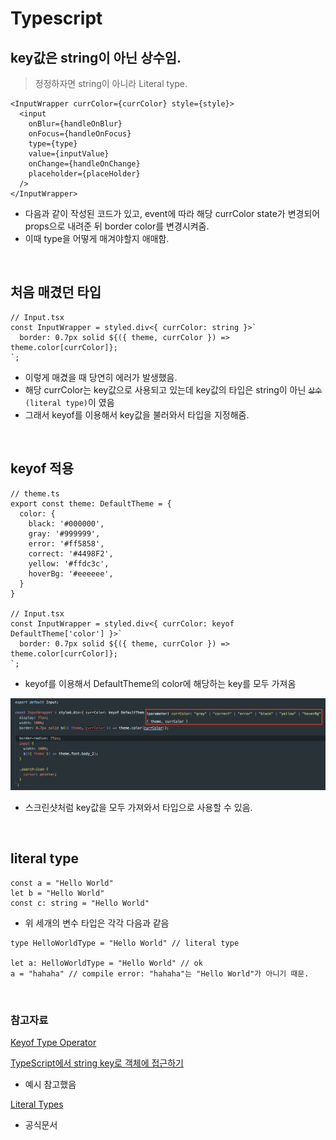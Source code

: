 # Typescript

## key값은 string이 아닌 상수임.

> 정정하자면 string이 아니라 Literal type.

```TSX
<InputWrapper currColor={currColor} style={style}>
  <input
    onBlur={handleOnBlur}
    onFocus={handleOnFocus}
    type={type}
    value={inputValue}
    onChange={handleOnChange}
    placeholder={placeHolder}
  />
</InputWrapper>
```

- 다음과 같이 작성된 코드가 있고, event에 따라 해당 currColor state가 변경되어 props으로 내려준 뒤 border color를 변경시켜줌.
- 이때 type을 어떻게 매겨야할지 애매함.

<br>

## 처음 매겼던 타입

```TSX
// Input.tsx
const InputWrapper = styled.div<{ currColor: string }>`
  border: 0.7px solid ${({ theme, currColor }) => theme.color[currColor]};
`;
```

- 이렇게 매겼을 때 당연히 에러가 발생했음.
- 해당 currColor는 key값으로 사용되고 있는데 key값의 타입은 string이 아닌 ~~`상수`~~ `(literal type)`이 였음
- 그래서 keyof를 이용해서 key값을 불러와서 타입을 지정해줌.

<br>

## keyof 적용

```TSX
// theme.ts
export const theme: DefaultTheme = {
  color: {
    black: '#000000',
    gray: '#999999',
    error: '#ff5858',
    correct: '#4498F2',
    yellow: '#ffdc3c',
    hoverBg: '#eeeeee',
  }
}

// Input.tsx
const InputWrapper = styled.div<{ currColor: keyof DefaultTheme['color'] }>`
  border: 0.7px solid ${({ theme, currColor }) => theme.color[currColor]};
`;
```

- keyof를 이용해서 DefaultTheme의 color에 해당하는 key를 모두 가져옴

![keyof](../screen/keyof.png)

- 스크린샷처럼 key값을 모두 가져와서 타입으로 사용할 수 있음.

<br>

## literal type

```TS
const a = "Hello World"
let b = "Hello World"
const c: string = "Hello World"
```

- 위 세개의 변수 타입은 각각 다음과 같음

```TS
type HelloWorldType = "Hello World" // literal type

let a: HelloWorldType = "Hello World" // ok
a = "hahaha" // compile error: "hahaha"는 "Hello World"가 아니기 때문.
```

<br>

### 참고자료

[Keyof Type Operator](https://www.typescriptlang.org/docs/handbook/2/keyof-types.html)

[TypeScript에서 string key로 객체에 접근하기](https://soopdop.github.io/2020/12/01/index-signatures-in-typescript/#chip)

- 예시 참고했음

[Literal Types](https://www.typescriptlang.org/docs/handbook/2/everyday-types.html#literal-types)

- 공식문서
